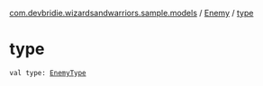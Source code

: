 [com.devbridie.wizardsandwarriors.sample.models](../index.md) / [Enemy](index.md) / [type](.)

# type

`val type: `[`EnemyType`](../-enemy-type/index.md)